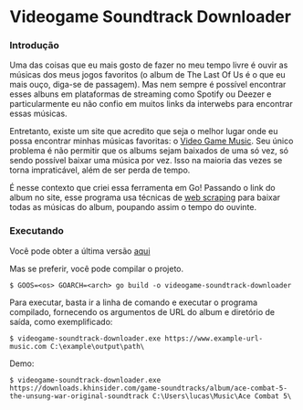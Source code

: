 # Videogame Soundtrack Downloader

### Introdução
Uma das coisas que eu mais gosto de fazer no meu tempo livre é ouvir as músicas dos meus jogos favoritos (o album de The Last Of Us é o que eu mais ouço, diga-se de passagem). Mas nem sempre é possível encontrar esses albuns em plataformas de streaming como Spotify ou Deezer e particularmente eu não confio em muitos links da interwebs para encontrar essas músicas.

Entretanto, existe um site que acredito que seja o melhor lugar onde eu possa encontrar minhas músicas favoritas: o [Video Game Music](https://downloads.khinsider.com). Seu único problema é não permitir que os albums sejam baixados de uma só vez, só sendo possível baixar uma música por vez. Isso na maioria das vezes se torna impraticável, além de ser perda de tempo.

É nesse contexto que criei essa ferramenta em Go! Passando o link do album no site, esse programa usa técnicas de [web scraping](https://en.wikipedia.org/wiki/Web_scraping) para baixar todas as músicas do album, poupando assim o tempo do ouvinte.

### Executando
Você pode obter a última versão [aqui](https://drive.google.com/file/d/1JbgfIB1oEYP2azdiOsvbU-2wGAH04J7o/view?usp=sharing)

Mas se preferir, você pode compilar o projeto.
```
$ GOOS=<os> GOARCH=<arch> go build -o videogame-soundtrack-downloader
```

Para executar, basta ir a linha de comando e executar o programa compilado, fornecendo os argumentos de URL do album e diretório de saída, como exemplificado:

```
$ videogame-soundtrack-downloader.exe https://www.example-url-music.com C:\example\output\path\
```

Demo:
```
$ videogame-soundtrack-downloader.exe https://downloads.khinsider.com/game-soundtracks/album/ace-combat-5-the-unsung-war-original-soundtrack C:\Users\lucas\Music\Ace Combat 5\
```
